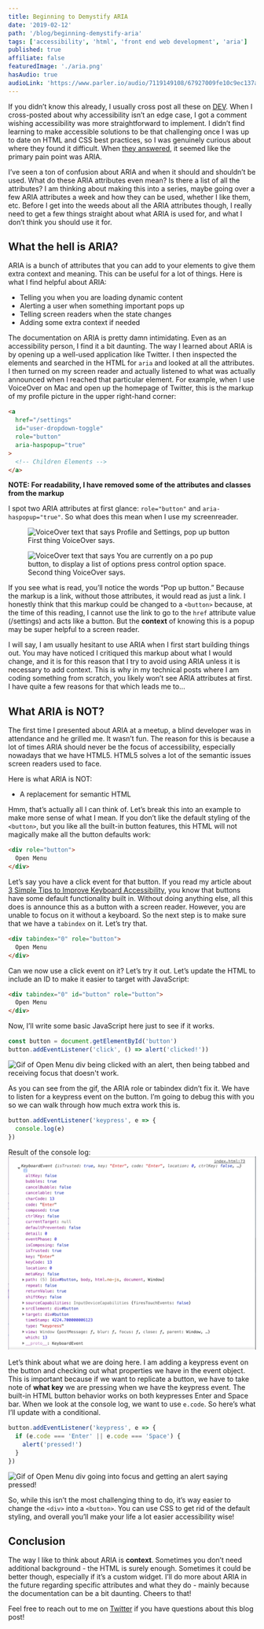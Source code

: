 ```yaml
---
title: Beginning to Demystify ARIA
date: '2019-02-12'
path: '/blog/beginning-demystify-aria'
tags: ['accessibility', 'html', 'front end web development', 'aria']
published: true
affiliate: false
featuredImage: './aria.png'
hasAudio: true
audioLink: 'https://www.parler.io/audio/7119149108/67927009fe10c9ec137aa9ff973489b3948157c0.a5c18b68-29ba-482a-8c62-3e2c033c4447.mp3'
---
```


If you didn’t know this already, I usually cross post all these on [DEV](https://dev.to). When I cross-posted about why accessibility isn’t an edge case, I got a comment wishing accessibility was more straightforward to implement. I didn’t find learning to make accessible solutions to be that challenging once I was up to date on HTML and CSS best practices, so I was genuinely curious about where they found it difficult. When [they answered](https://dev.to/marek/comment/882m), it seemed like the primary pain point was ARIA.

I’ve seen a ton of confusion about ARIA and when it should and shouldn’t be used. What do these ARIA attributes even mean? Is there a list of all the attributes? I am thinking about making this into a series, maybe going over a few ARIA attributes a week and how they can be used, whether I like them, etc. Before I get into the weeds about all the ARIA attributes though, I really need to get a few things straight about what ARIA is used for, and what I don’t think you should use it for.

## What the hell is ARIA?

ARIA is a bunch of attributes that you can add to your elements to give them extra context and meaning. This can be useful for a lot of things. Here is what I find helpful about ARIA:

- Telling you when you are loading dynamic content
- Alerting a user when something important pops up
- Telling screen readers when the state changes
- Adding some extra context if needed

The documentation on ARIA is pretty damn intimidating. Even as an accessibility person, I find it a bit daunting. The way I learned about ARIA is by opening up a well-used application like Twitter. I then inspected the elements and searched in the HTML for `aria` and looked at all the attributes. I then turned on my screen reader and actually listened to what was actually announced when I reached that particular element. For example, when I use VoiceOver on Mac and open up the homepage of Twitter, this is the markup of my profile picture in the upper right-hand corner:

```html
<a
  href="/settings"
  id="user-dropdown-toggle"
  role="button"
  aria-haspopup="true"
>
  <!-- Children Elements -->
</a>
```

**NOTE: For readability, I have removed some of the attributes and classes from the markup**

I spot two ARIA attributes at first glance: `role="button"` and `aria-haspopup="true"`. So what does this mean when I use my screenreader.

<figure>
  <img src="/profile-settings-popup-button-voiceover.png" alt="VoiceOver text that says Profile and Settings, pop up button">
  <figcaption>First thing VoiceOver says.</figcaption>
</figure>

<figure>
  <img src="/popup-button-instructions-voiceover.png" alt="VoiceOver text that says You are currently on a po pup button, to display a list of options press control option space.">
  <figcaption>Second thing VoiceOver says.</figcaption>
</figure>

If you see what is read, you’ll notice the words “Pop up button.” Because the markup is a link, without those attributes, it would read as just a link. I honestly think that this markup could be changed to a `<button>` because, at the time of this reading, I cannot use the link to go to the `href` attribute value (/settings) and acts like a button. But the **context** of knowing this is a popup may be super helpful to a screen reader.

I will say, I am usually hesitant to use ARIA when I first start building things out. You may have noticed I critiqued this markup about what I would change, and it is for this reason that I try to avoid using ARIA unless it is necessary to add context. This is why in my technical posts where I am coding something from scratch, you likely won’t see ARIA attributes at first. I have quite a few reasons for that which leads me to...

## What ARIA is NOT?

The first time I presented about ARIA at a meetup, a blind developer was in attendance and he grilled me. It wasn’t fun. The reason for this is because a lot of times ARIA should never be the focus of accessibility, especially nowadays that we have HTML5. HTML5 solves a lot of the semantic issues screen readers used to face.

Here is what ARIA is NOT:

- A replacement for semantic HTML

Hmm, that’s actually all I can think of. Let’s break this into an example to make more sense of what I mean. If you don’t like the default styling of the `<button>`, but you like all the built-in button features, this HTML will not magically make all the button defaults work:

```html
<div role="button">
  Open Menu
</div>
```

Let’s say you have a click event for that button. If you read my article about [3 Simple Tips to Improve Keyboard Accessibility](/blog/3-simple-tips-improve-keyboard-accessibility), you know that buttons have some default functionality built in. Without doing anything else, all this does is announce this as a button with a screen reader. However, you are unable to focus on it without a keyboard. So the next step is to make sure that we have a `tabindex` on it. Let’s try that.

```html
<div tabindex="0" role="button">
  Open Menu
</div>
```

Can we now use a click event on it? Let’s try it out. Let’s update the HTML to include an ID to make it easier to target with JavaScript:

```html
<div tabindex="0" id="button" role="button">
  Open Menu
</div>
```

Now, I’ll write some basic JavaScript here just to see if it works.

```js
const button = document.getElementById('button')
button.addEventListener('click', () => alert('clicked!'))
```

![Gif of Open Menu div being clicked with an alert, then being tabbed and receiving focus that doesn't work.](https://media.giphy.com/media/fGCfnD73EyICoydoCS/giphy.gif)

As you can see from the gif, the ARIA role or tabindex didn’t fix it. We have to listen for a keypress event on the button. I’m going to debug this with you so we can walk through how much extra work this is.

```js
button.addEventListener('keypress', e => {
  console.log(e)
})
```

Result of the console log:
![Console log of the event object, particularly showing the code is Enter](./console-logging-keypress-event.png)

Let’s think about what we are doing here. I am adding a keypress event on the button and checking out what properties we have in the event object. This is important because if we want to replicate a button, we have to take note of **what key** we are pressing when we have the keypress event. The built-in HTML button behavior works on both keypresses Enter and Space bar. When we look at the console log, we want to use `e.code`. So here’s what I’ll update with a conditional.

```js
button.addEventListener('keypress', e => {
  if (e.code === 'Enter' || e.code === 'Space') {
    alert('pressed!')
  }
})
```

![Gif of Open Menu div going into focus and getting an alert saying pressed!](https://media.giphy.com/media/1qj5fXKoJmeeoy9309/giphy.gif)

So, while this isn’t the most challenging thing to do, it’s way easier to change the `<div>` into a `<button>`. You can use CSS to get rid of the default styling, and overall you’ll make your life a lot easier accessibility wise!

## Conclusion

The way I like to think about ARIA is **context**. Sometimes you don’t need additional background - the HTML is surely enough. Sometimes it could be better though, especially if it’s a custom widget. I’ll do more about ARIA in the future regarding specific attributes and what they do - mainly because the documentation can be a bit daunting. Cheers to that!

Feel free to reach out to me on [Twitter](https://twitter.com/littlekope0903) if you have questions about this blog post!
